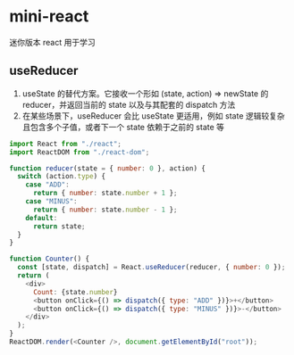 # mini-react

迷你版本 react 用于学习

## useReducer
1. useState 的替代方案。它接收一个形如 (state, action) => newState 的 reducer，并返回当前的 state 以及与其配套的 dispatch 方法
2. 在某些场景下，useReducer 会比 useState 更适用，例如 state 逻辑较复杂且包含多个子值，或者下一个 state 依赖于之前的 state 等

```js
import React from "./react";
import ReactDOM from "./react-dom";

function reducer(state = { number: 0 }, action) {
  switch (action.type) {
    case "ADD":
      return { number: state.number + 1 };
    case "MINUS":
      return { number: state.number - 1 };
    default:
      return state;
  }
}

function Counter() {
  const [state, dispatch] = React.useReducer(reducer, { number: 0 });
  return (
    <div>
      Count: {state.number}
      <button onClick={() => dispatch({ type: "ADD" })}>+</button>
      <button onClick={() => dispatch({ type: "MINUS" })}>-</button>
    </div>
  );
}
ReactDOM.render(<Counter />, document.getElementById("root"));
```
